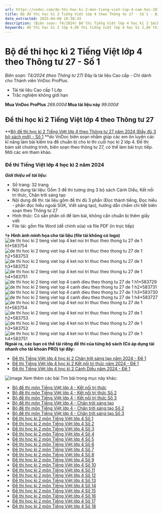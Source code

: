 ```yaml
---
url: https://vndoc.com/de-thi-hoc-ki-2-mon-tieng-viet-lop-4-nam-hoc-2016-2017-theo-thong-tu-22-124236
title: Bộ đề thi học kì 2 Tiếng Việt lớp 4 theo Thông tư 27 - Số 1 - Biên soạn: T4/2024 (theo Thông tư 27) - VnDoc.com
date_extracted: 2025-04-08 10:38:34
description: (Biên soạn: T4/2024) Đề thi Tiếng Việt lớp 4 học kì 2 Sách Mới năm 2024 theo Thông tư 27 - Số 1 được VnDoc biên soạn (gồm đề thi, hướng dẫn chấm chi tiết) nhằm hỗ trợ các em học sinh tham khảo, luyện tập để đạt kết quả cao trong kì thi sắp tới.
keywords: đề thi học kì 2 lớp 4,đề thi tiếng việt lớp 4 học kì 2,đề thi tiếng việt 4 học kì 2,đề thi tiếng việt cuối kì 2 lớp 4,de thi học kì 2 lớp 4 môn tiếng việt,de thi cuối kì 2 lớp 4 môn tiếng việt,đề thi tiếng việt lớp 4 học kỳ 2,đề thi học kì 2 môn tiếng việt,đề thi tiếng việt lớp 4 cuối học kì 2,de thi tiếng việt lớp 4 kì 2,de thi tiếng việt lớp 4 học kỳ 2,đề thi học kì 2 lớp 4 môn tiếng việt,đề thi học kỳ 2 môn Tiếng Việt lớp 4,đề thi tiếng việt lớp 4 cuối kì 2
---
```


# Bộ đề thi học kì 2 Tiếng Việt lớp 4 theo Thông tư 27 - Số 1
 _Biên soạn: T4/2024 \(theo Thông tư 27\)_
Đây là tài liệu Cao cấp - Chỉ dành cho Thành viên VnDoc ProPlus.
  * Tải tài liệu Cao cấp 1 Lớp
  * Trắc nghiệm không giới hạn

**Mua VnDoc ProPlus** _269.000đ_ **Mua tài liệu này** _99.000đ_
## **Đề thi học kì 2 Tiếng Việt lớp 4 theo Thông tư 27**
**[Bộ đề thi học kì 2 Tiếng Việt lớp 4 theo Thông tư 27 năm 2024 \(Đầy đủ 3 bộ sách mới\) - Số 1](<https://vndoc.com/de-thi-hoc-ki-2-mon-tieng-viet-lop-4-nam-hoc-2016-2017-theo-thong-tu-22-124236>) **do VnDoc biên soạn nhằm giúp các em ôn luyện các kĩ năng làm bài kiểm tra để chuẩn bị cho kì thi cuối học kì 2 lớp 4. Đề thi bám sát chương trình, biên soạn theo thông tư 27, có thể làm bài trực tiếp. Mời các em tham khảo.
### Đề thi Tiếng Việt lớp 4 học kì 2 năm 2024
 _**Giới thiệu về tài liệu:**_
  * Số trang: 32 trang
  * Nội dung tài liệu: Gồm 3 đề thi tương ứng 3 bộ sách Cánh Diều, Kết nối tri thức, Chân trời sáng tạo
  * Nội dung đề thi: tài liệu gồm đề thi đủ 3 phần \(Đọc thành tiếng, Đọc hiểu - phần đọc hiểu ngoài SGK, Viết sáng tạo\), hướng dẫn chấm chi tiết biên soạn theo Thông tư 27
  * Hình thức: Có sẵn phần oli để làm bài, không cần chuẩn bị thêm giấy viết
  * File tải: gồm file Word \(dễ chỉnh sửa\) và file PDF \(in trực tiếp\)

**↪ Hình ảnh minh họa cho tài liệu \(file tải không có logo\)**
![de thi hoc ki 2 tieng viet lop 4 ket noi tri thuc theo thong tu 27 de 1 h1*583754](https://i.vdoc.vn/data/image/2024/04/05/de-thi-hoc-ki-2-tieng-viet-lop-4-ket-noi-tri-thuc-theo-thong-tu-27-de-1-h1.jpg)![de thi hoc ki 2 tieng viet lop 4 ket noi tri thuc theo thong tu 27 de 1 h2*583753](https://i.vdoc.vn/data/image/2024/04/05/de-thi-hoc-ki-2-tieng-viet-lop-4-ket-noi-tri-thuc-theo-thong-tu-27-de-1-h2.jpg)![de thi hoc ki 2 tieng viet lop 4 ket noi tri thuc theo thong tu 27 de 1 h3*583752](https://i.vdoc.vn/data/image/2024/04/05/de-thi-hoc-ki-2-tieng-viet-lop-4-ket-noi-tri-thuc-theo-thong-tu-27-de-1-h3.jpg)![de thi hoc ki 2 tieng viet lop 4 ket noi tri thuc theo thong tu 27 de 1 h4*583751](https://i.vdoc.vn/data/image/2024/04/05/de-thi-hoc-ki-2-tieng-viet-lop-4-ket-noi-tri-thuc-theo-thong-tu-27-de-1-h4.jpg)![de thi hoc ki 2 tieng viet lop 4 canh dieu theo thong tu 27 de 1 h1*583729](https://i.vdoc.vn/data/image/2024/04/05/de-thi-hoc-ki-2-tieng-viet-lop-4-canh-dieu-theo-thong-tu-27-de-1-h1.jpg)![de thi hoc ki 2 tieng viet lop 4 canh dieu theo thong tu 27 de 1 h2*583731](https://i.vdoc.vn/data/image/2024/04/05/de-thi-hoc-ki-2-tieng-viet-lop-4-canh-dieu-theo-thong-tu-27-de-1-h2.jpg)![de thi hoc ki 2 tieng viet lop 4 canh dieu theo thong tu 27 de 1 h3*583730](https://i.vdoc.vn/data/image/2024/04/05/de-thi-hoc-ki-2-tieng-viet-lop-4-canh-dieu-theo-thong-tu-27-de-1-h3.jpg)![de thi hoc ki 2 tieng viet lop 4 canh dieu theo thong tu 27 de 1 h4*583727](https://i.vdoc.vn/data/image/2024/04/05/de-thi-hoc-ki-2-tieng-viet-lop-4-canh-dieu-theo-thong-tu-27-de-1-h4.jpg)![de thi hoc ki 2 tieng viet lop 4 ket noi tri thuc theo thong tu 27 de 1 h1*583754](https://i.vdoc.vn/data/image/2024/04/05/de-thi-hoc-ki-2-tieng-viet-lop-4-ket-noi-tri-thuc-theo-thong-tu-27-de-1-h1.jpg)![de thi hoc ki 2 tieng viet lop 4 ket noi tri thuc theo thong tu 27 de 1 h2*583753](https://i.vdoc.vn/data/image/2024/04/05/de-thi-hoc-ki-2-tieng-viet-lop-4-ket-noi-tri-thuc-theo-thong-tu-27-de-1-h2.jpg)![de thi hoc ki 2 tieng viet lop 4 ket noi tri thuc theo thong tu 27 de 1 h3*583752](https://i.vdoc.vn/data/image/2024/04/05/de-thi-hoc-ki-2-tieng-viet-lop-4-ket-noi-tri-thuc-theo-thong-tu-27-de-1-h3.jpg)![de thi hoc ki 2 tieng viet lop 4 ket noi tri thuc theo thong tu 27 de 1 h4*583751](https://i.vdoc.vn/data/image/2024/04/05/de-thi-hoc-ki-2-tieng-viet-lop-4-ket-noi-tri-thuc-theo-thong-tu-27-de-1-h4.jpg)
**Ngoài ra, các bạn có thể tải riêng đề thi của từng bộ sách \(Có áp dụng tải nhanh cho tài khoản PRO\) tại đây:**
  * [Đề thi Tiếng Việt lớp 4 học kì 2 Chân trời sáng tạo năm 2024 - Đề 1](<https://vndoc.com/de-thi-hoc-ki-2-tieng-viet-lop-4-chan-troi-sang-tao-theo-thong-tu-27-de-1-318119>)
  * [Đề thi Tiếng Việt lớp 4 học kì 2 Kết nối tri thức năm 2024 - Đề 1](<https://vndoc.com/de-thi-hoc-ki-2-tieng-viet-lop-4-ket-noi-tri-thuc-theo-thong-tu-27-de-1-318117>)
  * [Đề thi Tiếng Việt lớp 4 học kì 2 Cánh Diều năm 2024 - Đề 1](<https://vndoc.com/de-thi-hoc-ki-2-tieng-viet-lop-4-canh-dieu-theo-thong-tu-27-de-1-318114>)

![image](https://i.vdoc.vn/data/image/2024/02/24/Order-Tai-lieu.png)
Xem thêm các bài Tìm bài trong mục này khác:
  * [Bộ đề thi môn Tiếng Việt lớp 4 - Kết nối tri thức](</top-3-de-thi-hoc-ki-2-tieng-viet-lop-4-ket-noi-tri-thuc-theo-thong-tu-27-318495>)
  * [Bộ đề thi môn Tiếng Việt lớp 4 - Kết nối tri thức Số 2](</top-4-de-thi-tieng-viet-lop-4-hoc-ki-2-ket-noi-tri-thuc-ma-tran-de-thi-huong-dan-cham-318811>)
  * [Bộ đề thi môn Tiếng Việt lớp 4 - Kết nối tri thức Số 3](</bo-7-de-thi-hoc-ki-2-tieng-viet-lop-4-ket-noi-tri-thuc-ma-tran-huong-dan-cham-318813>)
  * [Bộ đề thi môn Tiếng Việt lớp 4 - Chân trời sáng tạo](</bo-de-thi-hoc-ki-2-tieng-viet-lop-4-chan-troi-sang-tao-theo-thong-tu-27-so-1-318564>)
  * [Bộ đề thi môn Tiếng Việt lớp 4 - Chân trời sáng tạo Số 2](</top-3-de-thi-tieng-viet-lop-4-hoc-ki-2-chan-troi-sang-tao-ma-tran-de-thi-huong-dan-cham-318820>)
  * [Bộ đề thi môn Tiếng Việt lớp 4 - Chân trời sáng tạo Số 3](</bo-7-de-thi-hoc-ki-2-tieng-viet-lop-4-chan-troi-sang-tao-co-huong-dan-cham-318821>)
  * [Đề thi học kì 2 môn Tiếng Việt lớp 4 Số 1](</de-thi-hoc-ki-2-lop-4-mon-tieng-viet-nam-2020-2021-230280>)
  * [Đề thi học kì 2 môn Tiếng Việt lớp 4 Số 2](</de-thi-cuoi-hoc-ki-2-lop-4-mon-tieng-viet-nam-2019-2020-200599>)
  * [Đề thi học kì 2 môn Tiếng Việt lớp 4 Số 3](</de-on-thi-hoc-ki-2-mon-tieng-viet-lop-4-de-4-167873>)
  * [Đề thi học kì 2 môn Tiếng Việt lớp 4 Số 4](</de-thi-hoc-ki-2-mon-tieng-viet-lop-4-nam-hoc-2017-2018-6045>)
  * [Đề thi học kì 2 môn Tiếng Việt lớp 4 Số 5](</de-thi-hoc-ki-2-lop-4-mon-tieng-viet-nam-2020-2021-de-2-230412>)
  * [Đề thi học kì 2 môn Tiếng Việt lớp 4 Số 6](</de-thi-hoc-ki-2-lop-4-mon-tieng-viet-nam-2020-2021-de-1-230404>)
  * [Đề thi học kì 2 môn Tiếng Việt lớp 4 Số 7](</de-thi-hoc-ki-2-lop-4-mon-tieng-viet-nam-2019-2020-theo-thong-tu-22-201400>)
  * [Đề thi học kì 2 môn Tiếng Việt lớp 4 Số 8](</de-thi-cuoi-hoc-ki-2-lop-4-mon-tieng-viet-nam-2019-2020-de-3-200784>)
  * [Đề thi học kì 2 môn Tiếng Việt lớp 4 Số 9](</de-thi-cuoi-hoc-ki-2-lop-4-mon-tieng-viet-nam-2019-2020-de-2-200779>)
  * [Đề thi học kì 2 môn Tiếng Việt lớp 4 Số 10](</de-thi-hoc-ki-2-mon-tieng-viet-lop-4-nam-hoc-2018-2019-168029>)
  * [Đề thi học kì 2 môn Tiếng Việt lớp 4 Số 11](</de-thi-hoc-ki-2-mon-tieng-viet-lop-4-co-bang-ma-tran-de-thi-122894>)
  * [Đề thi học kì 2 môn Tiếng Việt lớp 4 Số 12](</de-thi-hoc-ki-2-lop-4-mon-tieng-viet-nam-hoc-2018-2019-168931>)
  * [Đề thi học kì 2 môn Tiếng Việt lớp 4 Số 13](</de-on-thi-hoc-ki-2-mon-tieng-viet-lop-4-de-5-167941>)
  * [Đề thi học kì 2 môn Tiếng Việt lớp 4 Số 14](</de-on-thi-hoc-ki-2-mon-tieng-viet-lop-4-de-2-167694>)
  * [Đề thi học kì 2 môn Tiếng Việt lớp 4 Số 15](</de-on-thi-hoc-ki-2-mon-tieng-viet-lop-4-de-1-167657>)
  * [Đề thi học kì 2 môn Tiếng Việt lớp 4 Số 16](</de-thi-hoc-ki-2-mon-tieng-viet-lop-4-nam-hoc-2016-2017-theo-thong-tu-22-de-so-2-124684>)
  * [Đề thi học kì 2 môn Tiếng Việt lớp 4 Số 17](</de-thi-hoc-ki-2-mon-tieng-viet-lop-4-nam-hoc-2017-2018-theo-thong-tu-22-de-so-2-7152>)
  * [Đề thi học kì 2 môn Tiếng Việt lớp 4 Số 18](</de-thi-hoc-ki-2-mon-tieng-viet-lop-4-nam-hoc-2017-2018-theo-thong-tu-22-6904>)

